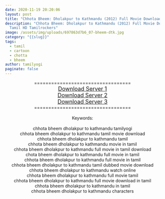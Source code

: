 ```yaml
---
date: 2020-11-19 20:20:06
layout: post
title: "Chhota Bheem: Dholakpur to Kathmandu (2012) Full Movie Download Tamil HD"
description: "Chhota Bheem: Dholakpur to Kathmandu (2012) Full Movie Download
  Tamil HD Tamilrockers"
image: /assets/img/uploads/697863d7b6_07-bheem-dtk.jpg
category: "{{slug}}"
tags:
  - tamil
  - cartoon
  - chotta
  - bheem
author: tamilyogi
paginate: false
---
```

<div style="text-align: center;">==================================</div><div style="text-align: center;"><span style="font-size: large;"><a href="https://drive.google.com/file/d/0B5Xs30i3YYQrd2dtSGE0RklHZ3M/view">Download Server 1</a></span></div><div style="text-align: center;"><span style="font-size: large;"><a href="https://drive.google.com/file/d/0B5Xs30i3YYQrd2dtSGE0RklHZ3M/view">Download Server 2</a></span></div><div style="text-align: center;"><span style="font-size: large;"><a href="https://drive.google.com/file/d/0B5Xs30i3YYQrd2dtSGE0RklHZ3M/view">Download Server 3</a></span></div><div style="text-align: center;">==================================</div><div style="text-align: center;"><br /></div><div style="text-align: center;">Keywords:</div><div style="text-align: center;"><br /></div><div style="text-align: center;"><div>chhota bheem dholakpur to kathmandu tamilyogi</div><div>chhota bheem dholakpur to kathmandu tamil movie download</div><div>chhota bheem dholakpur to kathmandu tamil</div><div>chhota bheem dholakpur to kathmandu movie in tamil</div><div>chhota bheem dholakpur to kathmandu full movie in tamil download</div><div>chota bheem dholakpur to kathmandu full movie in tamil</div><div>chhota bheem dholakpur to kathmandu full movie in tamil</div><div>chhota bheem dholakpur to kathmandu tamil dubbed movie download</div><div>chhota bheem dholakpur to kathmandu watch online</div><div>chhota bheem dholakpur to kathmandu full movie tamil</div><div>chhota bheem dholakpur to kathmandu full movie download in tamil</div><div>chhota bheem dholakpur to kathmandu in tamil</div><div>chhota bheem dholakpur to kathmandu characters</div></div>